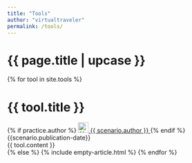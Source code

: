 ```yaml
---
title: "Tools"
author: "virtualtraveler"
permalink: /tools/
---
```


<h1 class="primary">{{ page.title | upcase }}</h1>

{% for tool in site.tools %}
<h1 id="{{ tool.title | slugify }}" class="secondary">{{ tool.title }}</h1>
<article>
      <div class="article-meta">
          {% if practice.author %}
              <a href="{{ page.github-url }}{{ scenario.author }}" class="post-author">
                  <img src="{{ page.github-url }}{{ scenario.author }}.png" class="avatar" alt="{{ scenario.author }} avatar" width="24" height="24">
                  {{ scenario.author }}
              </a>
          {% endif %}
          <span class="date">{{scenario.publication-date}}</span>
      </div>
      <div class="article-content">
          {{ tool.content }}
      </div>
  </article>
{% else %}
{% include empty-article.html %}
{% endfor %}